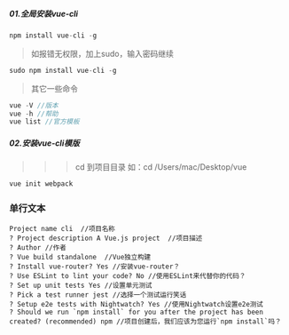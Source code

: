 ##### 01.全局安装vue-cli
```javascript
npm install vue-cli -g
```
> 如报错无权限，加上sudo，输入密码继续
```javascript
sudo npm install vue-cli -g
```
> 其它一些命令
```javascript
vue -V //版本
vue -h //帮助
vue list //官方模板
```
##### 02.安装vue-cli模版
>>> cd 到项目目录 如：cd /Users/mac/Desktop/vue
```javascript
vue init webpack
```
### 单行文本
    Project name cli  //项目名称
    ? Project description A Vue.js project  //项目描述
    ? Author //作者
    ? Vue build standalone  //Vue独立构建
    ? Install vue-router? Yes //安装vue-router？
    ? Use ESLint to lint your code? No //使用ESLint来代替你的代码？
    ? Set up unit tests Yes //设置单元测试
    ? Pick a test runner jest //选择一个测试运行笑话
    ? Setup e2e tests with Nightwatch? Yes //使用Nightwatch设置e2e测试
    ? Should we run `npm install` for you after the project has been created? (recommended) npm //项目创建后，我们应该为您运行`npm install`吗？
   
```javascript

```

```javascript

```

